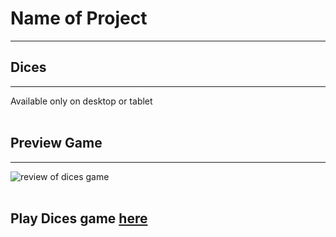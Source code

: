 <h1> Name of Project </h1>
<hr>
<h2> Dices </h2>
<hr>
Available only on desktop or tablet


<br>
<br>
<h2> Preview Game </h2>
<hr>
<img src=" " alt="review of dices game">

<br>
<br>
<h2> 
Play Dices game <a href="https://ftokley.github.io/Dices/">here</a>
</h2>

